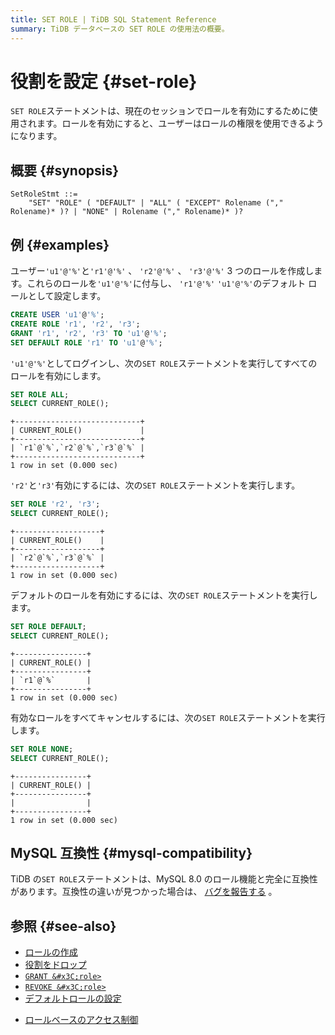 ```yaml
---
title: SET ROLE | TiDB SQL Statement Reference
summary: TiDB データベースの SET ROLE の使用法の概要。
---
```


# 役割を設定 {#set-role}

`SET ROLE`ステートメントは、現在のセッションでロールを有効にするために使用されます。ロールを有効にすると、ユーザーはロールの権限を使用できるようになります。

## 概要 {#synopsis}

```ebnf+diagram
SetRoleStmt ::=
    "SET" "ROLE" ( "DEFAULT" | "ALL" ( "EXCEPT" Rolename ("," Rolename)* )? | "NONE" | Rolename ("," Rolename)* )?
```

## 例 {#examples}

ユーザー`'u1'@'%'`と`'r1'@'%'` 、 `'r2'@'%'` 、 `'r3'@'%'` 3 つのロールを作成します。これらのロールを`'u1'@'%'`に付与し、 `'r1'@'%'` `'u1'@'%'`のデフォルト ロールとして設定します。

```sql
CREATE USER 'u1'@'%';
CREATE ROLE 'r1', 'r2', 'r3';
GRANT 'r1', 'r2', 'r3' TO 'u1'@'%';
SET DEFAULT ROLE 'r1' TO 'u1'@'%';
```

`'u1'@'%'`としてログインし、次の`SET ROLE`ステートメントを実行してすべてのロールを有効にします。

```sql
SET ROLE ALL;
SELECT CURRENT_ROLE();
```

    +----------------------------+
    | CURRENT_ROLE()             |
    +----------------------------+
    | `r1`@`%`,`r2`@`%`,`r3`@`%` |
    +----------------------------+
    1 row in set (0.000 sec)

`'r2'`と`'r3'`有効にするには、次の`SET ROLE`ステートメントを実行します。

```sql
SET ROLE 'r2', 'r3';
SELECT CURRENT_ROLE();
```

    +-------------------+
    | CURRENT_ROLE()    |
    +-------------------+
    | `r2`@`%`,`r3`@`%` |
    +-------------------+
    1 row in set (0.000 sec)

デフォルトのロールを有効にするには、次の`SET ROLE`ステートメントを実行します。

```sql
SET ROLE DEFAULT;
SELECT CURRENT_ROLE();
```

    +----------------+
    | CURRENT_ROLE() |
    +----------------+
    | `r1`@`%`       |
    +----------------+
    1 row in set (0.000 sec)

有効なロールをすべてキャンセルするには、次の`SET ROLE`ステートメントを実行します。

```sql
SET ROLE NONE;
SELECT CURRENT_ROLE();
```

    +----------------+
    | CURRENT_ROLE() |
    +----------------+
    |                |
    +----------------+
    1 row in set (0.000 sec)

## MySQL 互換性 {#mysql-compatibility}

TiDB の`SET ROLE`ステートメントは、MySQL 8.0 のロール機能と完全に互換性があります。互換性の違いが見つかった場合は、 [バグを報告する](https://docs.pingcap.com/tidb/stable/support) 。

## 参照 {#see-also}

-   [ロールの作成](/sql-statements/sql-statement-create-role.md)
-   [役割をドロップ](/sql-statements/sql-statement-drop-role.md)
-   [`GRANT &#x3C;role>`](/sql-statements/sql-statement-grant-role.md)
-   [`REVOKE &#x3C;role>`](/sql-statements/sql-statement-revoke-role.md)
-   [デフォルトロールの設定](/sql-statements/sql-statement-set-default-role.md)

<CustomContent platform="tidb">

-   [ロールベースのアクセス制御](/role-based-access-control.md)

</CustomContent>
